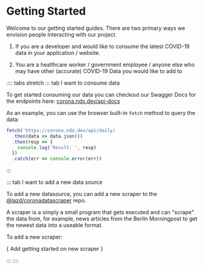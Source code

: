# Getting Started

Welcome to our getting started guides. There are two primary ways we envision people interacting with our project.

1. If you are a developer and would like to consume the latest COVID-19 data in your application / website.

2. You are a healthcare worker / government employee / anyone else who may have other (accurate) COVID-19 Data you would like to add to

:::: tabs stretch
::: tab I want to consume data

To get started consuming our data you can checkout our Swagger Docs for the endpoints here: [corona.ndo.dev/api-docs](https://corona.ndo.dev/api-docs/swagger-ui)

As an example, you can use the browser built-in `fetch` method to query the data:

```javascript
fetch('https://corona.ndo.dev/api/daily)
  .then(data => data.json())
  .then(resp => {
    console.log('Result: ', resp)
  })
  .catch(err => console.error(err))
```

:::

::: tab I want to add a new data source

To add a new datasource, you can add a new scraper to the [@lazd/coronadatascraper](https://github.com/lazd/coronadatascraper) repo.

A scraper is a simply a small program that gets executed and can "scrape" the data from, for example, news articles from the Berlin Morningpost to get the newest data into a useable format.

To add a new scraper:

{ Add getting started on new scraper }

:::
::::
